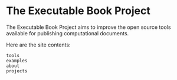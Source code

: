 The Executable Book Project
===========================

The Executable Book Project aims to improve the open source tools available
for publishing computational documents.

Here are the site contents:

```{toctree}
tools
examples
about
projects
```
